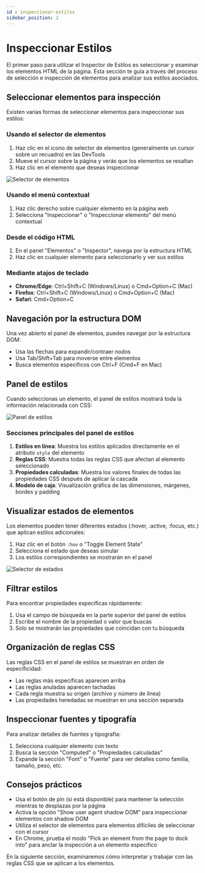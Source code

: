```yaml
---
id : inspeccionar-estilos
sidebar_position: 2
---
```


# Inspeccionar Estilos

El primer paso para utilizar el Inspector de Estilos es seleccionar y examinar los elementos HTML de la página. Esta sección te guía a través del proceso de selección e inspección de elementos para analizar sus estilos asociados.

## Seleccionar elementos para inspección

Existen varias formas de seleccionar elementos para inspeccionar sus estilos:

### Usando el selector de elementos

1. Haz clic en el icono de selector de elementos (generalmente un cursor sobre un recuadro) en las DevTools
2. Mueve el cursor sobre la página y verás que los elementos se resaltan
3. Haz clic en el elemento que deseas inspeccionar

![Selector de elementos](https://ejemplo.com/images/element-selector.png)

### Usando el menú contextual

1. Haz clic derecho sobre cualquier elemento en la página web
2. Selecciona "Inspeccionar" o "Inspeccionar elemento" del menú contextual

### Desde el código HTML

1. En el panel "Elementos" o "Inspector", navega por la estructura HTML
2. Haz clic en cualquier elemento para seleccionarlo y ver sus estilos

### Mediante atajos de teclado

- **Chrome/Edge**: Ctrl+Shift+C (Windows/Linux) o Cmd+Option+C (Mac)
- **Firefox**: Ctrl+Shift+C (Windows/Linux) o Cmd+Option+C (Mac)
- **Safari**: Cmd+Option+C

## Navegación por la estructura DOM

Una vez abierto el panel de elementos, puedes navegar por la estructura DOM:

- Usa las flechas para expandir/contraer nodos
- Usa Tab/Shift+Tab para moverse entre elementos
- Busca elementos específicos con Ctrl+F (Cmd+F en Mac)

## Panel de estilos

Cuando seleccionas un elemento, el panel de estilos mostrará toda la información relacionada con CSS:

![Panel de estilos](https://ejemplo.com/images/styles-panel.png)

### Secciones principales del panel de estilos

1. **Estilos en línea**: Muestra los estilos aplicados directamente en el atributo `style` del elemento
2. **Reglas CSS**: Muestra todas las reglas CSS que afectan al elemento seleccionado
3. **Propiedades calculadas**: Muestra los valores finales de todas las propiedades CSS después de aplicar la cascada
4. **Modelo de caja**: Visualización gráfica de las dimensiones, márgenes, bordes y padding

## Visualizar estados de elementos

Los elementos pueden tener diferentes estados (:hover, :active, :focus, etc.) que aplican estilos adicionales:

1. Haz clic en el botón `:hov` o "Toggle Element State"
2. Selecciona el estado que deseas simular
3. Los estilos correspondientes se mostrarán en el panel

![Selector de estados](https://ejemplo.com/images/state-selector.png)

## Filtrar estilos

Para encontrar propiedades específicas rápidamente:

1. Usa el campo de búsqueda en la parte superior del panel de estilos
2. Escribe el nombre de la propiedad o valor que buscas
3. Solo se mostrarán las propiedades que coincidan con tu búsqueda

## Organización de reglas CSS

Las reglas CSS en el panel de estilos se muestran en orden de especificidad:

- Las reglas más específicas aparecen arriba
- Las reglas anuladas aparecen tachadas
- Cada regla muestra su origen (archivo y número de línea)
- Las propiedades heredadas se muestran en una sección separada

## Inspeccionar fuentes y tipografía

Para analizar detalles de fuentes y tipografía:

1. Selecciona cualquier elemento con texto
2. Busca la sección "Computed" o "Propiedades calculadas"
3. Expande la sección "Font" o "Fuente" para ver detalles como familia, tamaño, peso, etc.

## Consejos prácticos

- Usa el botón de pin (si está disponible) para mantener la selección mientras te desplazas por la página
- Activa la opción "Show user agent shadow DOM" para inspeccionar elementos con shadow DOM
- Utiliza el selector de elementos para elementos difíciles de seleccionar con el cursor
- En Chrome, prueba el modo "Pick an element from the page to dock into" para anclar la inspección a un elemento específico

En la siguiente sección, examinaremos cómo interpretar y trabajar con las reglas CSS que se aplican a los elementos.